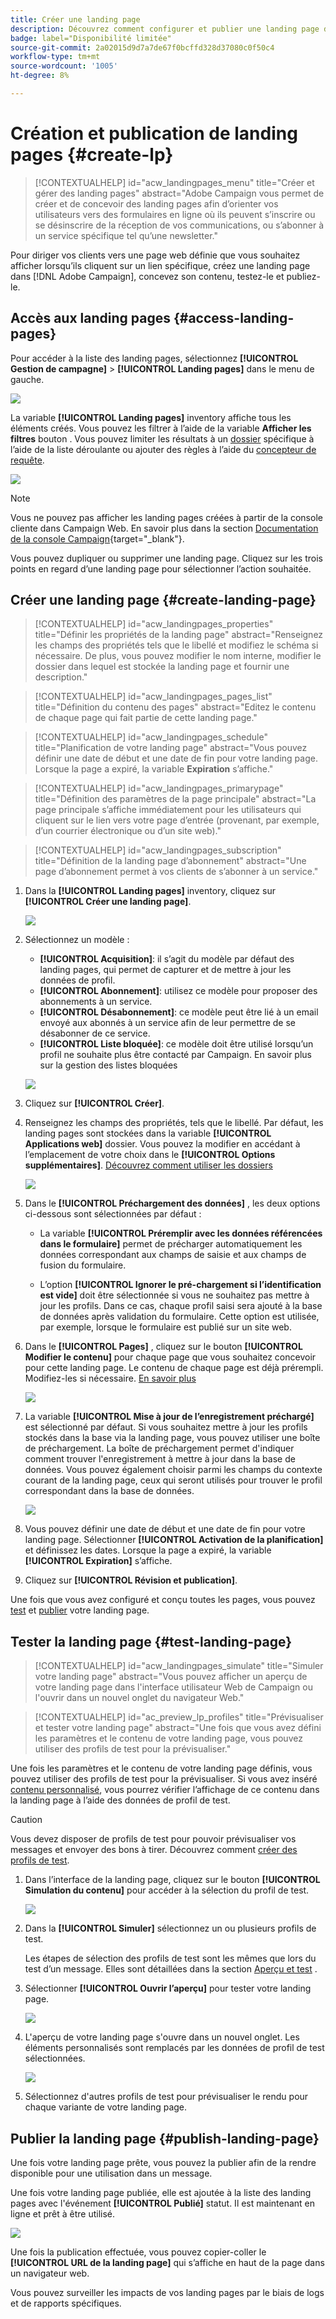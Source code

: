 ```yaml
---
title: Créer une landing page
description: Découvrez comment configurer et publier une landing page dans le Web de Campaign
badge: label="Disponibilité limitée"
source-git-commit: 2a02015d9d7a7de67f0bcffd328d37080c0f50c4
workflow-type: tm+mt
source-wordcount: '1005'
ht-degree: 8%

---
```


# Création et publication de landing pages {#create-lp}

>[!CONTEXTUALHELP]
>id="acw_landingpages_menu"
>title="Créer et gérer des landing pages"
>abstract="Adobe Campaign vous permet de créer et de concevoir des landing pages afin d’orienter vos utilisateurs vers des formulaires en ligne où ils peuvent s’inscrire ou se désinscrire de la réception de vos communications, ou s’abonner à un service spécifique tel qu’une newsletter."

Pour diriger vos clients vers une page web définie que vous souhaitez afficher lorsqu’ils cliquent sur un lien spécifique, créez une landing page dans [!DNL Adobe Campaign], concevez son contenu, testez-le et publiez-le.

## Accès aux landing pages {#access-landing-pages}

Pour accéder à la liste des landing pages, sélectionnez **[!UICONTROL Gestion de campagne]** > **[!UICONTROL Landing pages]** dans le menu de gauche.

![](assets/lp-inventory.png)

La variable **[!UICONTROL Landing pages]** inventory affiche tous les éléments créés. Vous pouvez les filtrer à l’aide de la variable **Afficher les filtres** bouton . Vous pouvez limiter les résultats à un [dossier](../get-started/permissions.md#folders) spécifique à l’aide de la liste déroulante ou ajouter des règles à l’aide du [concepteur de requête](../query/query-modeler-overview.md).

![](assets/lp-inventory-filter.png)

<!--From this list, you can access the [landing page Live report](../reports/lp-report-live.md) or [landing page Global report](../reports/lp-report-global.md) for published items.-->

>[!NOTE]
>
>Vous ne pouvez pas afficher les landing pages créées à partir de la console cliente dans Campaign Web. En savoir plus dans la section [Documentation de la console Campaign](https://experienceleague.adobe.com/docs/campaign/campaign-v8/content/webapps.html){target="_blank"}.

<!--If you unpublish a landing page which is referenced in a message, the link to the landing page will be broken and an error page will be displayed. You cannot delete a published landing page. To delete it, you must first unpublish it.-->

Vous pouvez dupliquer ou supprimer une landing page. Cliquez sur les trois points en regard d’une landing page pour sélectionner l’action souhaitée.

## Créer une landing page {#create-landing-page}

>[!CONTEXTUALHELP]
>id="acw_landingpages_properties"
>title="Définir les propriétés de la landing page"
>abstract="Renseignez les champs des propriétés tels que le libellé et modifiez le schéma si nécessaire. De plus, vous pouvez modifier le nom interne, modifier le dossier dans lequel est stockée la landing page et fournir une description."

>[!CONTEXTUALHELP]
>id="acw_landingpages_pages_list"
>title="Définition du contenu des pages"
>abstract="Editez le contenu de chaque page qui fait partie de cette landing page."

>[!CONTEXTUALHELP]
>id="acw_landingpages_schedule"
>title="Planification de votre landing page"
>abstract="Vous pouvez définir une date de début et une date de fin pour votre landing page. Lorsque la page a expiré, la variable **Expiration** s’affiche."


>[!CONTEXTUALHELP]
>id="acw_landingpages_primarypage"
>title="Définition des paramètres de la page principale"
>abstract="La page principale s’affiche immédiatement pour les utilisateurs qui cliquent sur le lien vers votre page d’entrée (provenant, par exemple, d’un courrier électronique ou d’un site web)."

>[!CONTEXTUALHELP]
>id="acw_landingpages_subscription"
>title="Définition de la landing page d’abonnement"
>abstract="Une page d’abonnement permet à vos clients de s’abonner à un service."

<!--The main steps to create landing pages are as follows:

![](assets/lp-creation-process.png)-->

1. Dans la **[!UICONTROL Landing pages]** inventory, cliquez sur **[!UICONTROL Créer une landing page]**.

   ![](assets/lp-create-button.png)

1. Sélectionnez un modèle :
   * **[!UICONTROL Acquisition]**: il s’agit du modèle par défaut des landing pages, qui permet de capturer et de mettre à jour les données de profil.
   * **[!UICONTROL Abonnement]**: utilisez ce modèle pour proposer des abonnements à un service.
   * **[!UICONTROL Désabonnement]**: ce modèle peut être lié à un email envoyé aux abonnés à un service afin de leur permettre de se désabonner de ce service.
   * **[!UICONTROL Liste bloquée]**: ce modèle doit être utilisé lorsqu’un profil ne souhaite plus être contacté par Campaign. En savoir plus sur la gestion des listes bloquées

   ![](assets/lp-templates.png)

1. Cliquez sur **[!UICONTROL Créer]**.

1. Renseignez les champs des propriétés, tels que le libellé. Par défaut, les landing pages sont stockées dans la variable **[!UICONTROL Applications web]** dossier. Vous pouvez la modifier en accédant à l’emplacement de votre choix dans le **[!UICONTROL Options supplémentaires]**. [Découvrez comment utiliser les dossiers](../get-started/permissions.md#folders)

   ![](assets/lp-properties.png)

1. Dans le **[!UICONTROL Préchargement des données]** , les deux options ci-dessous sont sélectionnées par défaut :

   * La variable **[!UICONTROL Préremplir avec les données référencées dans le formulaire]** permet de précharger automatiquement les données correspondant aux champs de saisie et aux champs de fusion du formulaire.

   * L’option **[!UICONTROL Ignorer le pré-chargement si l’identification est vide]** doit être sélectionnée si vous ne souhaitez pas mettre à jour les profils. Dans ce cas, chaque profil saisi sera ajouté à la base de données après validation du formulaire. Cette option est utilisée, par exemple, lorsque le formulaire est publié sur un site web.

1. Dans le **[!UICONTROL Pages]** , cliquez sur le bouton **[!UICONTROL Modifier le contenu]** pour chaque page que vous souhaitez concevoir pour cette landing page. Le contenu de chaque page est déjà prérempli. Modifiez-les si nécessaire. [En savoir plus](lp-content.md)

   ![](assets/lp-pages.png)

1. La variable **[!UICONTROL Mise à jour de l’enregistrement préchargé]** est sélectionné par défaut. Si vous souhaitez mettre à jour les profils stockés dans la base via la landing page, vous pouvez utiliser une boîte de préchargement. La boîte de préchargement permet d&#39;indiquer comment trouver l&#39;enregistrement à mettre à jour dans la base de données. Vous pouvez également choisir parmi les champs du contexte courant de la landing page, ceux qui seront utilisés pour trouver le profil correspondant dans la base de données.

   ![](assets/lp-storage-schedule.png)

1. Vous pouvez définir une date de début et une date de fin pour votre landing page. Sélectionner **[!UICONTROL Activation de la planification]** et définissez les dates. Lorsque la page a expiré, la variable **[!UICONTROL Expiration]** s’affiche.

1. Cliquez sur **[!UICONTROL Révision et publication]**.

Une fois que vous avez configuré et conçu toutes les pages, vous pouvez [test](#test-landing-page) et [publier](#publish-landing-page) votre landing page.

## Tester la landing page {#test-landing-page}

>[!CONTEXTUALHELP]
>id="acw_landingpages_simulate"
>title="Simuler votre landing page"
>abstract="Vous pouvez afficher un aperçu de votre landing page dans l&#39;interface utilisateur Web de Campaign ou l&#39;ouvrir dans un nouvel onglet du navigateur Web."

>[!CONTEXTUALHELP]
>id="ac_preview_lp_profiles"
>title="Prévisualiser et tester votre landing page"
>abstract="Une fois que vous avez défini les paramètres et le contenu de votre landing page, vous pouvez utiliser des profils de test pour la prévisualiser."

Une fois les paramètres et le contenu de votre landing page définis, vous pouvez utiliser des profils de test pour la prévisualiser. Si vous avez inséré [contenu personnalisé](../personalization/gs-personalization.md), vous pourrez vérifier l’affichage de ce contenu dans la landing page à l’aide des données de profil de test.

>[!CAUTION]
>
>Vous devez disposer de profils de test pour pouvoir prévisualiser vos messages et envoyer des bons à tirer. Découvrez comment [créer des profils de test](../audience/test-profiles.md).

1. Dans l’interface de la landing page, cliquez sur le bouton **[!UICONTROL Simulation du contenu]** pour accéder à la sélection du profil de test.

   ![](assets/lp-simulate-content.png)

1. Dans la **[!UICONTROL Simuler]** sélectionnez un ou plusieurs profils de test.

   Les étapes de sélection des profils de test sont les mêmes que lors du test d’un message. Elles sont détaillées dans la section [Aperçu et test](../preview-test/preview-test.md) .

1. Sélectionner **[!UICONTROL Ouvrir l’aperçu]** pour tester votre landing page.

   ![](assets/lp-open-preview.png)

1. L&#39;aperçu de votre landing page s&#39;ouvre dans un nouvel onglet. Les éléments personnalisés sont remplacés par les données de profil de test sélectionnées.

   ![](assets/lp-preview.png)

1. Sélectionnez d&#39;autres profils de test pour prévisualiser le rendu pour chaque variante de votre landing page.

<!--Can you preview Confirmation/Error/Expiration pages?-->

## Publier la landing page {#publish-landing-page}

Une fois votre landing page prête, vous pouvez la publier afin de la rendre disponible pour une utilisation dans un message.

Une fois votre landing page publiée, elle est ajoutée à la liste des landing pages avec l&#39;événement **[!UICONTROL Publié]** statut. Il est maintenant en ligne et prêt à être utilisé.

![](assets/lp-published.png)

Une fois la publication effectuée, vous pouvez copier-coller le **[!UICONTROL URL de la landing page]** qui s’affiche en haut de la page dans un navigateur web.

Vous pouvez surveiller les impacts de vos landing pages par le biais de logs et de rapports spécifiques.
